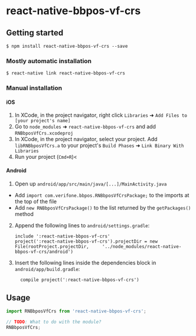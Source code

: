 
# react-native-bbpos-vf-crs

## Getting started

`$ npm install react-native-bbpos-vf-crs --save`

### Mostly automatic installation

`$ react-native link react-native-bbpos-vf-crs`

### Manual installation


#### iOS

1. In XCode, in the project navigator, right click `Libraries` ➜ `Add Files to [your project's name]`
2. Go to `node_modules` ➜ `react-native-bbpos-vf-crs` and add `RNBbposVfCrs.xcodeproj`
3. In XCode, in the project navigator, select your project. Add `libRNBbposVfCrs.a` to your project's `Build Phases` ➜ `Link Binary With Libraries`
4. Run your project (`Cmd+R`)<

#### Android

1. Open up `android/app/src/main/java/[...]/MainActivity.java`
  - Add `import com.verifone.bbpos.RNBbposVfCrsPackage;` to the imports at the top of the file
  - Add `new RNBbposVfCrsPackage()` to the list returned by the `getPackages()` method
2. Append the following lines to `android/settings.gradle`:
  	```
  	include ':react-native-bbpos-vf-crs'
  	project(':react-native-bbpos-vf-crs').projectDir = new File(rootProject.projectDir, 	'../node_modules/react-native-bbpos-vf-crs/android')
  	```
3. Insert the following lines inside the dependencies block in `android/app/build.gradle`:
  	```
      compile project(':react-native-bbpos-vf-crs')
  	```


## Usage
```javascript
import RNBbposVfCrs from 'react-native-bbpos-vf-crs';

// TODO: What to do with the module?
RNBbposVfCrs;
```
  